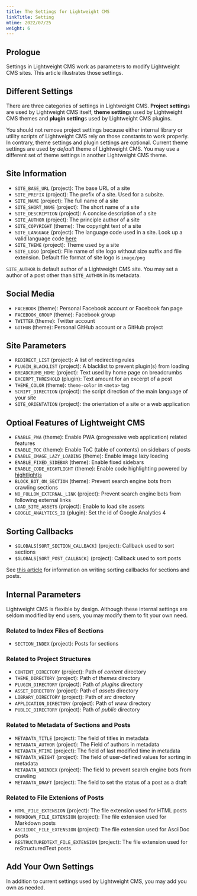 ```yaml
---
title: The Settings for Lightweight CMS
linkTitle: Setting
mtime: 2022/07/25
weight: 6
---
```


## Prologue

Settings in Lightweight CMS work as parameters to modify Lightweight CMS sites. This article illustrates those settings.

## Different Settings

There are three categories of settings in Lightweight CMS. **Project setting**s are used by Lightweight CMS itself, **theme setting**s used by Lightweight CMS themes and **plugin setting**s used by Lightweight CMS plugins.

You should not remove project settings because either internal library or utility scripts of Lightweight CMS rely on those constants to work properly. In contrary, theme settings and plugin settings are optional. Current theme settings are used by *default* theme of Lightweight CMS. You may use a different set of theme settings in another Lightweight CMS theme.

## Site Information

* `SITE_BASE_URL` (project): The base URL of a site
* `SITE_PREFIX` (project): The prefix of a site. Used for a subsite.
* `SITE_NAME` (project): The full name of a site
* `SITE_SHORT_NAME` (project): The short name of a site
* `SITE_DESCRIPTION` (project): A concise description of a site
* `SITE_AUTHOR` (project): The principle author of a site
* `SITE_COPYRIGHT` (theme): The copyright text of a site
* `SITE_LANGUAGE` (project): The language code used in a site. Look up a valid language code [here](https://github.com/libyal/libfwnt/wiki/Language-Code-identifiers#language-identifiers)
* `SITE_THEME` (project): Theme used by a site
* `SITE_LOGO` (project): File name of site logo without size suffix and file extension. Default file format of site logo is `image/png`

`SITE_AUTHOR` is default author of a Lightweight CMS site. You may set a author of a post other than `SITE_AUTHOR` in its metadata.

## Social Media

* `FACEBOOK` (theme): Personal Facebook account or Facebook fan page
* `FACEBOOK_GROUP` (theme): Facebook group
* `TWITTER` (theme): Twitter account
* `GITHUB` (theme): Personal GitHub account or a GitHub project

## Site Parameters

* `REDIRECT_LIST` (project): A list of redirecting rules
* `PLUGIN_BLACKLIST` (project): A blacklist to prevent plugin(s) from loading
* `BREADCRUMB_HOME` (project): Text used by home page on breadcrumbs
* `EXCERPT_THRESHOLD` (plugin): Text amount for an excerpt of a post
* `THEME_COLOR` (theme): `theme-color` in `<meta>` tag
* `SCRIPT_DIRECTION` (project): the script direction of the main language of your site
* `SITE_ORIENTATION` (project): the orientation of a site or a web application

## Optioal Features of Lightweight CMS

* `ENABLE_PWA` (theme): Enable PWA (progressive web application) related features
* `ENABLE_TOC` (theme): Enable ToC (table of contents) on sidebars of posts
* `ENABLE_IMAGE_LAZY_LOADING` (theme): Enable image lazy loading
* `ENABLE_FIXED_SIDEBAR` (theme): Enable fixed sidebars
* `ENABLE_CODE_HIGHTLIGHT` (theme): Enable code highlighting powered by [hightlightjs](https://highlightjs.org/)
* `BLOCK_BOT_ON_SECTION` (theme): Prevent search engine bots from crawling sections
* `NO_FOLLOW_EXTERNAL_LINK` (project): Prevent search engine bots from following external links
* `LOAD_SITE_ASSETS` (project): Enable to load site assets
* `GOOGLE_ANALYTICS_ID` (plugin): Set the id of Google Analytics 4

## Sorting Callbacks

* `$GLOBALS[SORT_SECTION_CALLBACK]` (project): Callback used to sort sections
* `$GLOBALS[SORT_POST_CALLBACK]` (project): Callback used to sort posts

See [this article](/howto/how-to-sort-sections-and-posts/) for information on writing sorting callbacks for sections and posts.

## Internal Parameters

Lightweight CMS is flexible by design. Although these internal settings are seldom modified by end users, you may modify them to fit your own need.

### Related to Index Files of Sections

* `SECTION_INDEX` (project): Posts for sections

### Related to Project Structures

* `CONTENT_DIRECTORY` (project): Path of *content* directory
* `THEME_DIRECTORY` (project): Path of *themes* directory
* `PLUGIN_DIRECTORY` (project): Path of *plugins* directory
* `ASSET_DIRECTORY` (project): Path of *assets* directory
* `LIBRARY_DIRECTORY` (project): Path of *src* directory
* `APPLICATION_DIRECTORY` (project): Path of *www* directory
* `PUBLIC_DIRECTORY` (project): Path of *public* directory

### Related to Metadata of Sections and Posts

* `METADATA_TITLE` (project): The field of titles in metadata
* `METADATA_AUTHOR` (project): The Field of authors in metadata
* `METADATA_MTIME` (project): The field of last modified time in metadata
* `METADATA_WEIGHT` (project): The field of user-defined values for sorting in metadata
* `METADATA_NOINDEX` (project): The field to prevent search engine bots from crawling
* `METADATA_DRAFT` (project): The field to set the status of a post as a draft

### Related to File Extenions of Posts

* `HTML_FILE_EXTENSION` (project): The file extension used for HTML posts
* `MARKDOWN_FILE_EXTENSION` (project): The file extension used for Markdown posts
* `ASCIIDOC_FILE_EXTENSION` (project): The file extension used for AsciiDoc posts
* `RESTRUCTUREDTEXT_FILE_EXTENSION` (project): The file extension used for reStructuredText posts

## Add Your Own Settings

In addition to current settings used by Lightweight CMS, you may add you own as needed.
